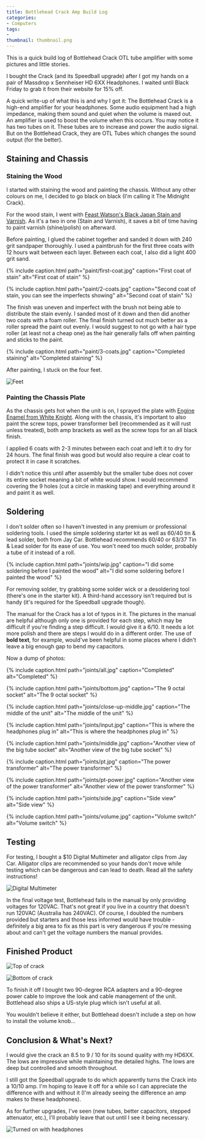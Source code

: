 ```yaml
---
title: Bottlehead Crack Amp Build Log
categories:
- Computers
tags:
- 
thumbnail: thumbnail.png
---
```


This is a quick build log of Bottlehead Crack OTL tube amplifier with some pictures and little stories.

<!-- more -->

I bought the Crack (and its Speedball upgrade) after I got my hands on a pair of Massdrop x Sennheiser HD 6XX Headphones. I waited until Black Friday to grab it from their website for 15% off.

A quick write-up of what this is and why I got it: The Bottlehead Crack is a high-end amplifier for your headphones. Some audio equipment had a high impedance, making them sound and quiet when the volume is maxed out. An amplifier is used to boost the volume when this occurs. You may notice it has two tubes on it. These tubes are to increase and power the audio signal. But on the Bottlehead Crack, they are OTL Tubes which changes the sound output (for the better).

## Staining and Chassis

### Staining the Wood

I started with staining the wood and painting the chassis. Without any other colours on me, I decided to go black on black (I'm calling it The Midnight Crack).

For the wood stain, I went with [Feast Watson's Black Japan Stain and Varnish](http://www.feastwatson.com.au/consumer/products/interior/product-details/1522). As it's a two in one (Stain and Varnish), it saves a bit of time having to paint varnish (shine/polish) on afterward.

Before painting, I glued the cabinet together and sanded it down with 240 grit sandpaper thoroughly. I used a paintbrush for the first three coats with 12 hours wait between each layer. Between each coat, I also did a light 400 grit sand.

{% include caption.html path="paint/first-coat.jpg" caption="First coat of stain" alt="First coat of stain" %}

{% include caption.html path="paint/2-coats.jpg" caption="Second coat of stain, you can see the imperfects showing" alt="Second coat of stain" %}

The finish was uneven and imperfect with the brush not being able to distribute the stain evenly. I sanded most of it down and then did another two coats with a foam roller. The final finish turned out much better as a roller spread the paint out evenly. I would suggest to not go with a hair type roller (at least not a cheap one) as the hair generally falls off when painting and sticks to the paint.

{% include caption.html path="paint/3-coats.jpg" caption="Completed staining" alt="Completed staining" %}

After painting, I stuck on the four feet.

![Feet]({{page.images}}paint/feet.jpg)

### Painting the Chassis Plate

As the chassis gets hot when the unit is on, I sprayed the plate with [Engine Enamel from White Knight](http://www.whiteknightpaints.com.au/specialty-paints/high-temperature/engine-enamel). Along with the chassis, it's important to also paint the screw tops, power transformer bell (recommended as it will rust unless treated), both amp brackets as well as the screw tops for an all black finish.

I applied 6 coats with 2-3 minutes between each coat and left it to dry for 24 hours. The final finish was good but would also require a clear coat to protect it in case it scratches.

I didn't notice this until after assembly but the smaller tube does not cover its entire socket meaning a bit of white would show. I would recommend covering the 9 holes (cut a circle in masking tape) and everything around it and paint it as well.

## Soldering

I don't solder often so I haven't invested in any premium or professional soldering tools. I used the simple soldering starter kit as well as 60/40 tin & lead solder, both from Jay Car. Bottlehead recommends 60/40 or 63/37 Tin & Lead solder for its ease of use. You won't need too much solder, probably a tube of it instead of a roll.

{% include caption.html path="joints/wip.jpg" caption="I did some soldering before I painted the wood" alt="I did some soldering before I painted the wood" %}

For removing solder, try grabbing some solder wick or a desoldering tool (there's one in the starter kit). A third-hand accessory isn't required but is handy (it's required for the Speedball upgrade though).

The manual for the Crack has a lot of typos in it. The pictures in the manual are helpful although only one is provided for each step, which may be difficult if you're finding a step difficult. I would give it a 6/10. It needs a lot more polish and there are steps I would do in a different order. The use of **bold text**, for example, would've been helpful in some places where I didn't leave a big enough gap to bend my capacitors.

Now a dump of photos:

{% include caption.html path="joints/all.jpg" caption="Completed" alt="Completed" %}

{% include caption.html path="joints/bottom.jpg" caption="The 9 octal socket" alt="The 9 octal socket" %}

{% include caption.html path="joints/close-up-middle.jpg" caption="The middle of the unit" alt="The middle of the unit" %}

{% include caption.html path="joints/input.jpg" caption="This is where the headphones plug in" alt="This is where the headphones plug in" %}

{% include caption.html path="joints/middle.jpg" caption="Another view of the big tube socket" alt="Another view of the big tube socket" %}

{% include caption.html path="joints/pt.jpg" caption="The power transformer" alt="The power transformer" %}

{% include caption.html path="joints/pt-power.jpg" caption="Another view of the power transformer" alt="Another view of the power transformer" %}

{% include caption.html path="joints/side.jpg" caption="Side view" alt="Side view" %}

{% include caption.html path="joints/volume.jpg" caption="Volume switch" alt="Volume switch" %}

## Testing

For testing, I bought a $10 Digital Multimeter and alligator clips from Jay Car. Alligator clips are recommended so your hands don't move while testing which can be dangerous and can lead to death. Read all the safety instructions!

![Digital Multimeter]({{page.images}}/finished/mm-testing.jpg)

In the final voltage test, Bottlehead fails in the manual by only providing voltages for 120VAC. That's not great if you live in a country that doesn't run 120VAC (Australia has 240VAC). Of course, I doubled the numbers provided but starters and those less informed would have trouble - definitely a big area to fix as this part is very dangerous if you're messing about and can't get the voltage numbers the manual provides.

## Finished Product
![Top of crack]({{page.images}}/finished/finished-top.jpg)

![Bottom of crack]({{page.images}}/finished/finished-underside.jpg)

To finish it off I bought two 90-degree RCA adapters and a 90-degree power cable to improve the look and cable management of the unit. Bottlehead also ships a US-style plug which isn't useful at all.

You wouldn't believe it either, but Bottlehead doesn't include a step on how to install the volume knob...

## Conclusion & What's Next?

I would give the crack an 8.5 to 9 / 10 for its sound quality with my HD6XX. The lows are impressive while maintaining the detailed highs. The lows are deep but controlled and smooth throughout.

I still got the Speedball upgrade to do which apparently turns the Crack into a 10/10 amp. I'm hoping to leave it off for a while so I can appreciate the difference with and without it (I'm already seeing the difference an amp makes to these headphones).

As for further upgrades, I've seen (new tubes, better capacitors, stepped attenuator, etc.), I'll probably leave that out until I see it being necessary.

![Turned on with headphones]({{page.images}}/finished/finished-stretch.jpg)
